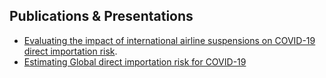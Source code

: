 ## Publications & Presentations

- [Evaluating the impact of international airline suspensions on COVID-19 direct importation risk](https://www.medrxiv.org/content/10.1101/2020.02.20.20025882v1).
- [Estimating Global direct importation risk for COVID-19](https://nssac.github.io/covid-19/BII-COVID-19_Global_Importation_Risk_24Feb2020.pdf)

